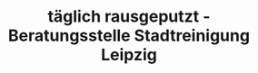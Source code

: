 ---
title: "täglich rausgeputzt - Beratungsstelle Stadtreinigung Leipzig"
url: /leipzig/taeglich-rausgeputzt-beratungsstelle-stadtreinigung-leipzig/
shop: Allgemein
---